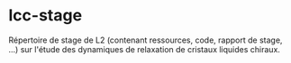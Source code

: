 # lcc-stage
Répertoire de stage de L2 (contenant ressources, code, rapport de stage, ...) sur l'étude des dynamiques de relaxation de cristaux liquides chiraux.
